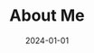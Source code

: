 ---
title: "About Me"  # Add a page title.
date: "2024-01-01"  # Add today's date.
type: landing  # Page type is a Widget Page


sections:
  - block: about.biography
    id: about
    content: 
      title: Bio
      username: admin
---
